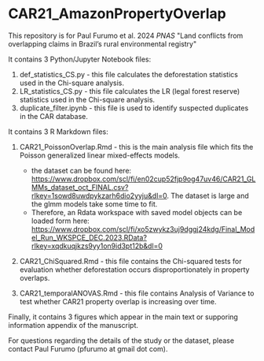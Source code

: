 # CAR21_AmazonPropertyOverlap
This repository is for Paul Furumo et al. 2024 _PNAS_ "Land conflicts from overlapping claims in Brazil’s rural environmental registry"

It contains 3 Python/Jupyter Notebook files:
1. def_statistics_CS.py - this file calculates the deforestation statistics used in the Chi-square analysis.
2. LR_statistics_CS.py - this file calculates the LR (legal forest reserve) statistics used in the Chi-square analysis.
3. duplicate_filter.ipynb - this file is used to identify suspected duplicates in the CAR database.

It contains 3 R Markdown files:
1. CAR21_PoissonOverlap.Rmd - this is the main analysis file which fits the Poisson generalized linear mixed-effects models.
      * the dataset can be found here: https://www.dropbox.com/scl/fi/en02cup52fjp9og47uv46/CAR21_GLMMs_dataset_oct_FINAL.csv?rlkey=1sowd8uwdpykzarh6dio2yyju&dl=0.  The dataset is large and the glmm models take some time to fit.
      * Therefore, an Rdata workspace with saved model objects can be loaded form here:  https://www.dropbox.com/scl/fi/xo5zwykz3uj9dggj24kdg/Final_Model_Run_WKSPCE_DEC.2023.RData?rlkey=xqdkuqjkzs9yy1on9id3pt12b&dl=0

2. CAR21_ChiSquared.Rmd - this file contains the Chi-squared tests for evaluation whether deforestation occurs disproportionately in property overlaps.
   
3. CAR21_temporalANOVAS.Rmd - this file contains Analysis of Variance to test whether CAR21 property overlap is increasing over time.

Finally, it contains 3 figures which appear in the main text or supporing information appendix of the manuscript. 

For questions regarding the details of the study or the dataset, please contact Paul Furumo (pfurumo at gmail dot com). 
